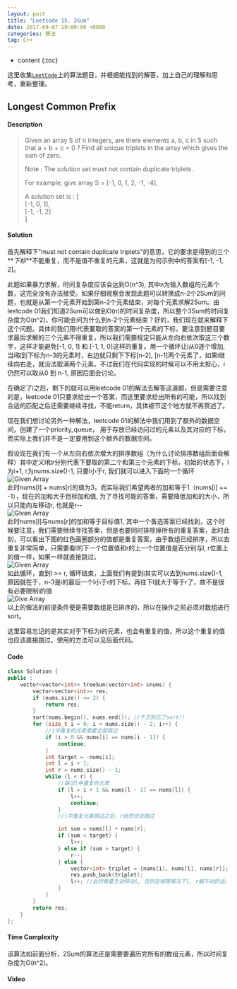 ```yaml
---
layout: post
title: "Leetcode 15. 3Sum"
date: 2017-09-07 19:00:00 +0800 
categories: 算法
tag: C++
---
```

* content
{:toc}

这里收集[`LeetCode`](https://leetcode.com)上的算法题目，并根据能找到的解答，加上自己的理解和思考，重新整理。

<!-- more -->

## Longest Common Prefix

#### Description

>Given an array S of n integers, are there elements a, b, c in S such that a + b + c = 0 ? Find all unique triplets in the array which gives the sum of zero.
>
>Note : The solution set must not contain duplicate triplets.
>
>For example, give array S = [-1, 0, 1, 2, -1, -4],
>
>A solution set is :
[  
   [-1, 0, 1],  
   [-1, -1, 2]  
]

#### Solution

首先解释下"must not contain duplicate triplets"的意思，它的要求是得到的三个**_下标_**不能重复，而不是值不重复的元素，这就是为何示例中的答案有[-1, -1, 2]。

此题如果暴力求解，时间复杂度应该会达到O(n^3), 其中n为输入数组的元素个数，这完全没有办法接受。如果仔细观察会发现此题可以转换成n-2个2Sum的问题，也就是从第一个元素开始到第n-2个元素结束，对每个元素求解2Sum。由leetcode 01我们知道2Sum可以做到O(n)的时间复杂度，所以整个3Sum的时间复杂度为O(n^2)，你可能会问为什么到n-2个元素结束？好的，我们现在就来解释下这个问题。具体的我们用i代表要取的答案的第一个元素的下标，要注意到题目要求最后求解的三个元素不得重复，所以我们需要规定只能从左向右依次取这三个数字，这样才能避免[-1, 0, 1] 和 [-1, 1, 0]这样的重复。用一个循环让i从0逐个增加, 当i取到下标为n-3的元素时，右边就只剩下下标[n-2], [n-1]两个元素了，如果i继续向右走，就没法取满两个元素。不过我们在代码实现的时候可以不用太担心，i仍然可以取从0 到 n-1, 原因后面会讨论。

在确定了i之后，剩下的就可以用leetcode 01的解法去解答这道题，但是需要注意的是，leetcode 01只要求给出一个答案，而这里要求给出所有的可能，所以找到合适的匹配之后还需要继续寻找，不能return，具体细节这个地方就不再赘述了。

现在我们想讨论另外一种解法，leetcode 01的解法中我们用到了额外的数据空间，创建了一个priority_queue<int>， 用于存放已经访问过的元素以及其对应的下标，而实际上我们并不是一定要用到这个额外的数据空间。

假设现在我们有一个从左向右依次增大的排序数组（为什么讨论排序数组后面会解释）其中定义l和r分别代表下要取的第二个和第三个元素的下标，初始的状态下，l为i+1, r为nums.size()-1, 只要l小于r, 我们就可以进入下面的一个循环    
![Given Array](http://ovwkcbdpf.bkt.clouddn.com/image/leetcode15/leetcode15_01.png)  
此时nums[l] + nums[r]的值为3，而实际我们希望两者的加和等于1（nums[i] == -1），现在的加和大于目标加和值, 为了寻找可能的答案，需要降低加和的大小，所以只能向左移动r, 也就是r--  
![Given Array](http://ovwkcbdpf.bkt.clouddn.com/image/leetcode15/leetcode15_02.png)  
此时nums[l]与nums[r]的加和等于目标值1, 其中一个备选答案已经找到，这个时候要注意，我们需要继续寻找答案，但是也要同时排除掉所有的重复答案，此时此刻，可以看出下图的红色画圈部分的值都是重复答案，由于数组已经排序，所以去重复非常简单，只需要看l的下一个位置值和r的上一个位置值是否分别与l, r位置上的值一样，如果一样就直接跳过。  
![Given Array](http://ovwkcbdpf.bkt.clouddn.com/image/leetcode15leetcode15_03.png)  
如此循环，直到l >= r, 循环结束，上面我们有提到i其实可以去到nums.size()-1, 原因就在于，n-3是i的最后一个l小于r的下标，再往下l就大于等于r了，故不是很有必要限制i的值  
![Give Array](http://ovwkcbdpf.bkt.clouddn.com/image/leetcode15leetcode15_04.png)  
以上的做法的前提条件便是需要数组是已排序的，所以在操作之前必须对数组进行sort。

这里容易忘记的是其实对于下标为i的元素，也会有重复的值，所以这个重复的值也应该直接跳过，使用的方法可以见后面代码。

#### Code
```cpp
class Solution {
public :
    vector<vector<int>> treeSum(vector<int> &nums) {
        vector<vector<int>> res;
        if (nums.size() <= 2) {
            return res;
        }
        sort(nums.begin(), nums.end()); //千万别忘了sort!!
        for (size_t i = 0; i < nums.size() - 2; i++) {
            //i中重复的元素需要全部跳过
            if (i > 0 && nums[i] == nums[i - 1]) {
                continue;
            }
            int target = -nums[i];
            int l = i + 1;
            int r = nums.size() - 1;
            while (l < r) {
                //跳过l中重复的元素
                if (l > i + 1 && nums[l - 1] == nums[l]) {
                    l++;
                    continue;
                }
                //l中重复元素跳过之后，r自然也会跳过

                int sum = nums[l] + nums[r];
                if (sum < target) {
                    l++;
                } else if (sum > target) {
                    r--;
                } else {
                    vector<int> triplet = {nums[i], nums[l], nums[r]};
                    res.push_back(triplet);
                    l++; //此时需要主动移动l, 否则在相等情况下l, r都不动的话，代码会陷入死循环
                }
            }
        }
        return res;
    }
};
```

#### Time Complexity

该算法如前面分析，2Sum的算法还是需要要遍历完所有的数组元素，所以时间复杂度为O(n^2)。

#### Video

<div id="youkuplayer" style="width:480px;height:400px"></div>
<script type="text/javascript" src="//player.youku.com/jsapi"></script>
<script type="text/javascript">
var player = new YKU.Player('youkuplayer',{ 
styleid: '0',
client_id: 'YOUR YOUKUOPENAPI CLIENT_ID',
vid: 'XMjkwMzEwNTAwNA==',
newPlayer: true
});

</script>
